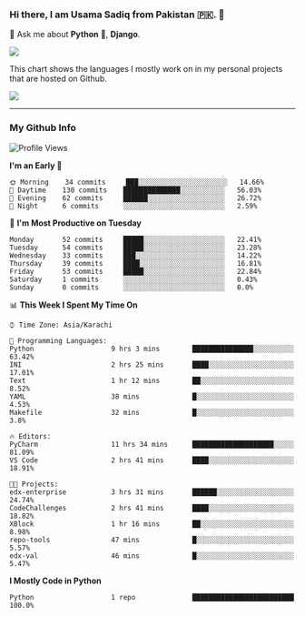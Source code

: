 ### Hi there, I am Usama Sadiq from Pakistan 🇵🇰. 👋

💬 Ask me about **Python** 🐍, **Django**. <!-- , Testing, Docker, Jenkins Automation, -->

<!--  
🗣 I love to talk about
  - Automating day-to-day stuff using Python
  - **Urdu Literature** 📚, **Anime** 💻, **Manga** 📜, **Light Novels** 📜, **Comics** 📱.  
-->

<img align="center" src="https://github-readme-stats.vercel.app/api?username=UsamaSadiq&custom_title=My Stats&show_icons=true&theme=dark&count_private=true&include_all_commits=true" />

This chart shows the languages I mostly work on in my personal projects that are hosted on Github.

<img align="center" src="https://github-readme-stats.vercel.app/api/top-langs/?username=UsamaSadiq&langs_count=10&layout=compact" />

--- 
### My Github Info
<!--START_SECTION:waka-->
![Profile Views](http://img.shields.io/badge/Profile%20Views-467-blue)

**I'm an Early 🐤** 

```text
🌞 Morning    34 commits     ███░░░░░░░░░░░░░░░░░░░░░░   14.66% 
🌆 Daytime    130 commits    ██████████████░░░░░░░░░░░   56.03% 
🌃 Evening    62 commits     ██████░░░░░░░░░░░░░░░░░░░   26.72% 
🌙 Night      6 commits      ░░░░░░░░░░░░░░░░░░░░░░░░░   2.59%

```
📅 **I'm Most Productive on Tuesday** 

```text
Monday       52 commits     █████░░░░░░░░░░░░░░░░░░░░   22.41% 
Tuesday      54 commits     █████░░░░░░░░░░░░░░░░░░░░   23.28% 
Wednesday    33 commits     ███░░░░░░░░░░░░░░░░░░░░░░   14.22% 
Thursday     39 commits     ████░░░░░░░░░░░░░░░░░░░░░   16.81% 
Friday       53 commits     █████░░░░░░░░░░░░░░░░░░░░   22.84% 
Saturday     1 commits      ░░░░░░░░░░░░░░░░░░░░░░░░░   0.43% 
Sunday       0 commits      ░░░░░░░░░░░░░░░░░░░░░░░░░   0.0%

```


📊 **This Week I Spent My Time On** 

```text
⌚︎ Time Zone: Asia/Karachi

💬 Programming Languages: 
Python                   9 hrs 3 mins        ███████████████░░░░░░░░░░   63.42% 
INI                      2 hrs 25 mins       ████░░░░░░░░░░░░░░░░░░░░░   17.01% 
Text                     1 hr 12 mins        ██░░░░░░░░░░░░░░░░░░░░░░░   8.52% 
YAML                     38 mins             █░░░░░░░░░░░░░░░░░░░░░░░░   4.53% 
Makefile                 32 mins             █░░░░░░░░░░░░░░░░░░░░░░░░   3.8%

🔥 Editors: 
PyCharm                  11 hrs 34 mins      ████████████████████░░░░░   81.09% 
VS Code                  2 hrs 41 mins       ████░░░░░░░░░░░░░░░░░░░░░   18.91%

🐱‍💻 Projects: 
edx-enterprise           3 hrs 31 mins       ██████░░░░░░░░░░░░░░░░░░░   24.74% 
CodeChallenges           2 hrs 41 mins       ████░░░░░░░░░░░░░░░░░░░░░   18.82% 
XBlock                   1 hr 16 mins        ██░░░░░░░░░░░░░░░░░░░░░░░   8.98% 
repo-tools               47 mins             █░░░░░░░░░░░░░░░░░░░░░░░░   5.57% 
edx-val                  46 mins             █░░░░░░░░░░░░░░░░░░░░░░░░   5.47%

```

**I Mostly Code in Python** 

```text
Python                   1 repo              █████████████████████████   100.0%

```



<!--END_SECTION:waka-->
<!--
**UsamaSadiq/UsamaSadiq** is a ✨ _special_ ✨ repository because its `README.md` (this file) appears on your GitHub profile.

Here are some ideas to get you started:

- 🔭 I’m currently working on ...
- 🌱 I’m currently learning ...
- 👯 I’m looking to collaborate on ...
- 🤔 I’m looking for help with ...
- 📫 How to reach me: ...
- 😄 Pronouns: ...
- ⚡ Fun fact: ...
-->
